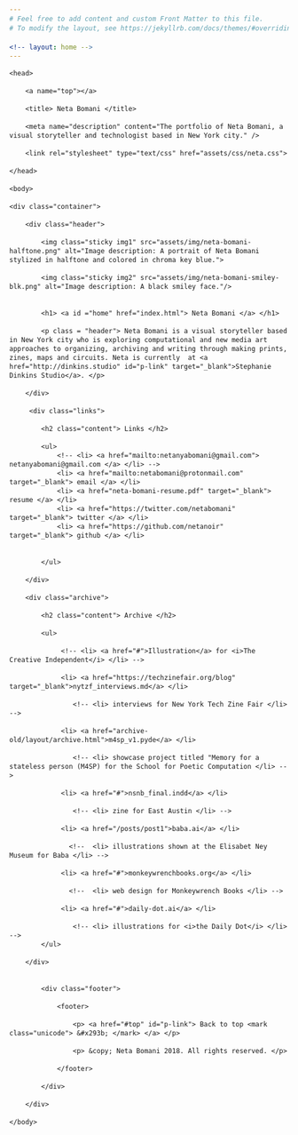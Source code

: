 ```yaml
---
# Feel free to add content and custom Front Matter to this file.
# To modify the layout, see https://jekyllrb.com/docs/themes/#overriding-theme-defaults

<!-- layout: home -->
---
```


<html lang="en">

    <head>

        <a name="top"></a>

        <title> Neta Bomani </title>

        <meta name="description" content="The portfolio of Neta Bomani, a visual storyteller and technologist based in New York city." />

        <link rel="stylesheet" type="text/css" href="assets/css/neta.css">

    </head>

    <body>

    <div class="container">

        <div class="header"> 

            <img class="sticky img1" src="assets/img/neta-bomani-halftone.png" alt="Image description: A portrait of Neta Bomani stylized in halftone and colored in chroma key blue.">

            <img class="sticky img2" src="assets/img/neta-bomani-smiley-blk.png" alt="Image description: A black smiley face."/>


            <h1> <a id ="home" href="index.html"> Neta Bomani </a> </h1>

            <p class = "header"> Neta Bomani is a visual storyteller based in New York city who is exploring computational and new media art approaches to organizing, archiving and writing through making prints, zines, maps and circuits. Neta is currently  at <a href="http://dinkins.studio" id="p-link" target="_blank">Stephanie Dinkins Studio</a>. </p>

        </div>

         <div class="links">

            <h2 class="content"> Links </h2>

            <ul>
                <!-- <li> <a href="mailto:netanyabomani@gmail.com"> netanyabomani@gmail.com </a> </li> -->
                <li> <a href="mailto:netabomani@protonmail.com" target="_blank"> email </a> </li>
                <li> <a href="neta-bomani-resume.pdf" target="_blank"> resume </a> </li>
                <li> <a href="https://twitter.com/netabomani" target="_blank"> twitter </a> </li>
                <li> <a href="https://github.com/netanoir" target="_blank"> github </a> </li>


            </ul>

        </div>

        <div class="archive">

            <h2 class="content"> Archive </h2>

            <ul>

            	 <!-- <li> <a href="#">Illustration</a> for <i>The Creative Independent</i> </li> -->

            	 <li> <a href="https://techzinefair.org/blog" target="_blank">nytzf_interviews.md</a> </li>

                    <!-- <li> interviews for New York Tech Zine Fair </li> -->

            	 <li> <a href="archive-old/layout/archive.html">m4sp_v1.pyde</a> </li>

                    <!-- <li> showcase project titled "Memory for a stateless person (M4SP) for the School for Poetic Computation </li> -->

            	 <li> <a href="#">nsnb_final.indd</a> </li>

                    <!-- <li> zine for East Austin </li> -->

            	 <li> <a href="/posts/post1">baba.ai</a> </li>

                   <!--  <li> illustrations shown at the Elisabet Ney Museum for Baba </li> -->

            	 <li> <a href="#">monkeywrenchbooks.org</a> </li>

                   <!--  <li> web design for Monkeywrench Books </li> -->

            	 <li> <a href="#">daily-dot.ai</a> </li>

                    <!-- <li> illustrations for <i>the Daily Dot</i> </li> -->
            </ul> 

        </div>


            <div class="footer">

                <footer>

                	<p> <a href="#top" id="p-link"> Back to top <mark class="unicode"> &#x293b; </mark> </a> </p>

                	<p> &copy; Neta Bomani 2018. All rights reserved. </p>

                </footer>

            </div>

        </div>

    </body>

</html>